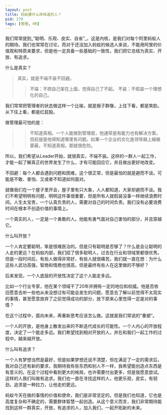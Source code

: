 ```yaml
---
layout: post
title: 蚂蚁要什么样味道的人？
pid: 279
tags: [管理, HR]
---
```


我们常常提到_“聪明、乐观、皮实、自省”_，这是内核，是我们对每个阿里蚂蚁人的期待。我们也常常在讨论，而对于还没加入蚂蚁的候选人来说，不能用阿里的价值观和特质来要求，但是他一定具备一些基础的一致性，我们把它总结为真实、开放、有追求。

什么是真实？

> 真实，就是不端不装不回避。
>>不端：不把自己架在上面，觉得自己了不起。
>> 不装：不假装一个理想化的自己。

我们常常把管理者的状态做这样一个比喻，就是猴子群像，上往下看，都是笑脸。从下往上看，都是红屁股。

做管理最可怕的是：
>> 不知道真相。一个人能做到管理层，他通常是有能力也有解决方案，但前提是他得知道哪里有问题。如果一个企业的文化是领导越上越被蒙蔽，不知道真相，那就很危险。

所以，我们希望从Leader开始，就很真实，不端不装。这样的一群人一起工作，才能一起了解真正的世界发生了什么，才有可能回应它，并且做出更好地改变。

不回避：每个人都会遇到问题和困难，这个很正常，但是最怕的就是避而不谈。可能是不敢、害怕、又或者不知道如何面对。

就像我们在一个屋子里开会，屋子里有只大象，人人都知道，大家却避而不谈。我们不希望明明有问题，明明这件事很重要，但是所有人就假装没事一样继续浪费时间。人生太宝贵，一个认真负责的人，需要对自己的时间负责。我们没有必要浪费时间在根本不创造价值的事情上。

一个真实的人，一定是一个勇敢的人。他能有勇气面对自己害怕的部分，并且穿越它。

什么叫开放？

一个人肯定要聪明，笨是很难医治的。但是只有聪明是否够了？什么是会让聪明的人走的更远？在蚂蚁内部，我们招了很多聪明人，过去在行业和领域里都很优秀。但是一段时间后，有些人做得非常好，有些人就很痛苦。我们就一直在想：为什么这些人武功高强，智商和情商也很高，但是最终有些人在这里做的不够好？

后来发现，一个人底层的开放性决定了这个人能走多远。

比如一个行业专家，他在某个领域干了20年并拥有一定的地位和权威。他是否依旧愿意去听一些他从来没想过有可能会发生的问题，愿意去了解以前觉得不太现实的事情，甚至愿意放弃了之前觉得成功的部分，放下原来心里觉得一定是对的事情？

在这个过程中，面向未来，再重新思考应该怎么做。这就是我们常说的“重塑”。

一个人的开放，是他身上散发出来的不断迭代成长的可能性。一个人内心的开放程度，决定了一个能走多远。我们希望找到相对开放的人，并在和我们一起工作的过程中，越来越开放。

什么叫有追求？

一个人有梦想当然是最好，但是如果梦想还说不清楚，但在满足了一定的需求后，我对自己还有新的要求，我期待我有些东西和别人不一样，我希望能创造点东西是有意义的。在这个过程中看到更大的格局，也许需要付出更多，但是我愿意尝试。这样的人我们叫做有追求。我们也一直在寻找这样的人，他更乐观，皮实，有韧劲，追求是一种拉力，让他走的更远。

蚂蚁今天在做的事情的价值和使命，我们是非常坚定的。但是我们也知道，它也是高度复杂和不确定的，需要群体智慧一起创造。从这个意义而言，我们非常期待能找到这样一群真实，开放，有追求的人，加入我们，一起开拓新的未来。
